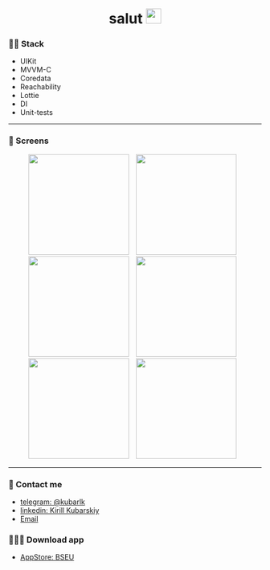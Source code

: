 <div align="center">
  <h1>
    salut
    <img src="https://media.giphy.com/media/hvRJCLFzcasrR4ia7z/giphy.gif" width="30px"/>
  </h1>
</div>


### :woman_technologist: Stack 

- UIKit
- MVVM-C
- Coredata
- Reachability
- Lottie
- DI
- Unit-tests
---

### 📀 Screens


<div align="center">
<img src="https://user-images.githubusercontent.com/45077920/234693537-e6c28ce3-5bdc-4f66-b2a0-ac700fc6d55c.png" width="200" style="margin-right: 10px;">
<img src="https://user-images.githubusercontent.com/45077920/234693566-fc43bcee-cd5f-4fa0-80e5-429c53571011.png" width="200" style="margin-right: 10px;">
<img src="https://user-images.githubusercontent.com/45077920/234693582-e76d369a-d819-4ba6-8b08-35e311eeb072.png" width="200" style="margin-right: 10px;">
<img src="https://user-images.githubusercontent.com/45077920/234693623-f91bc171-a115-4819-9ac0-966cc8d7c653.png" width="200" style="margin-right: 10px;">
<img src="https://user-images.githubusercontent.com/45077920/234693675-a5dbc1fd-3a24-47f0-9848-1fe4841a2a69.png" width="200" style="margin-right: 10px;">
<img src="https://user-images.githubusercontent.com/45077920/234693725-11af89d2-0a3b-463a-b140-90d542e98192.png" width="200" style="margin-right: 10px;">
</div>

---
### 📱 Contact me
- [telegram: @kubarlk](https://t.me/kubarlk)
- [linkedin: Kirill Kubarskiy](https://www.linkedin.com/in/kirill-kubarskiy%EF%A3%BF-0b420619a/)
- [Email](mailto:kkubarskiy@gmail.com)

### 👨🏻‍💻 Download app
- [AppStore: BSEU](https://apps.apple.com/ru/app/6446797482)
